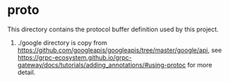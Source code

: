 # proto

This directory contains the protocol buffer definition used by this project.

1. ./google directory is copy from https://github.com/googleapis/googleapis/tree/master/google/api, see https://grpc-ecosystem.github.io/grpc-gateway/docs/tutorials/adding_annotations/#using-protoc for more detail.